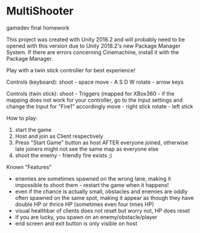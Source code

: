 # MultiShooter
gamedev final homework

This project was created with Unity 2018.2 and will probably need to be opened with this version due to Unity 2018.2's new Package Manager System.
If there are errors concerning Cinemachine, install it with the Package Manager.

Play with a twin stick controller for best experience!

Controls (keyboard):
shoot - space
move - A S D W
rotate - arrow keys

Controls (twin stick):
shoot - Triggers (mapped for XBox360 - if the mapping does not work for your controller, go to the Input settings and change the Input for "Fire1" accordingly
move - right stick
rotate - left stick


How to play:
1. start the game
2. Host and join as Client respectively
3. Press "Start Game" button as host AFTER everyone joined, otherwise late joiners might not see the same map as everyone else
4. shoot the enemy - friendly fire exists ;)


Known "Features"
- enemies are sometimes spawned on the wrong lane, making it impossible to shoot them - restart the game when it happens!
- even if the chance is actually small, obstacles and enemies are oddly often spawned on the same spot, making it appear as though they have double HP or thrice HP (sometimes even four times HP)
- visual healthbar of clients does not reset but worry not, HP does reset
- if you are lucky, you spawn on an enemy/obstacle/player
- end screen and exit button is only visible on host

